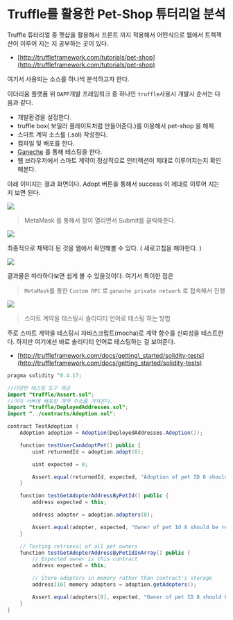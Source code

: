 # Truffle를 활용한 Pet-Shop 튜터리얼 분석

Truffle 튜터리얼 중 펫샵을 활용해서 프론트 까지 적용해서 어떤식으로 웹에서 트렉잭션이 이루어 지는 지 공부하는 곳이 있다.

* [http://truffleframework.com/tutorials/pet-shop](http://truffleframework.com/tutorials/pet-shop)

여기서 사용되는 소스를 하나씩 분석하고자 한다.

이더리움 플랫폼 위 `DAPP`개발 프레임워크 중 하나인 `truffle`사용시 개발시 순서는 다음과 같다.

* 개발환경을 설정한다. 
* truffle box\( 보일러 플레이트처럼 만들어준다.\)를 이용해서 pet-shop 을 해제
* 스마트 계약 소스를 \(.sol\) 작성한다. 
* 컴파일 및 배포를 한다. 
* [Ganeche](http://truffleframework.com/ganache) 를 통해 테스팅을 한다. 
* 웹 브라우저에서 스마트 계약이 정상적으로 인터랙션이 제대로 이루어지는지 확인해본다. 

아래 이미지는 결과 화면이다. Adopt 버튼을 통해서 success 이 제대로 이루어 지는 지 보면 된다.

![](/assets/truffle2_1.png)

> MetaMask 를 통해서 창이 열리면서 Submit를 클릭해준다.

![](/assets/truffle2-2.png)

최종적으로 채택이 된 것을 웹에서 확인해볼 수 있다. \( 새로고침을 해야한다. \)

![](/assets/truffle2-3.png)

결과물은 따라하다보면 쉽게 볼 수 있을것이다. 여기서 특이한 점은

> `MetaMask`를 통한 `Custom RPC` 로 `ganache private network` 로 접속해서 진행

![](/assets/truffle2-4.png)

> 스마트 계약을 테스팅시 솔리디티 언어로 테스팅 하는 방법

주로 스마트 계약을 테스팅시 자바스크립트\(mocha\)로 계약 함수를 신뢰성을 테스트한다. 하지만 여기에선 바로 솔리디티 언어로 테스팅하는 걸 보여준다.

* [http://truffleframework.com/docs/getting\_started/solidity-tests](http://truffleframework.com/docs/getting_started/solidity-tests)

```java
pragma solidity ^0.4.17;

//다양한 테스팅 도구 제공
import "truffle/Assert.sol";
//이미 서버에 배포된 계약 주소를 가져온다. 
import "truffle/DeployedAddresses.sol";
import "../contracts/Adoption.sol";

contract TestAdoption {
    Adoption adoption = Adoption(DeployedAddresses.Adoption());

    function testUserCanAdoptPet() public {
        uint returnedId = adoption.adopt(8);

        uint expected = 8;

        Assert.equal(returnedId, expected, "Adoption of pet ID 8 should be recoreded");
    }

    function testGetAdopterAddressByPetId() public {
        address expected = this;

        address adopter = adoption.adopters(8);

        Assert.equal(adopter, expected, "Owner of pet Id 8 should be recored");
    }

    // Testing retrieval of all pet owners
    function testGetAdopterAddressByPetIdInArray() public {
        // Expected owner is this contract
        address expected = this;

        // Store adopters in memory rather than contract's storage
        address[16] memory adopters = adoption.getAdopters();

        Assert.equal(adopters[8], expected, "Owner of pet ID 8 should be recorded.");
    }
}
```





















